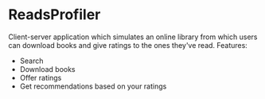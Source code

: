 # ReadsProfiler
Client-server application which simulates an online library from which users can download books and give ratings to the ones they've read.
Features:
 - Search
 - Download books
 - Offer ratings
 - Get recommendations based on your ratings
